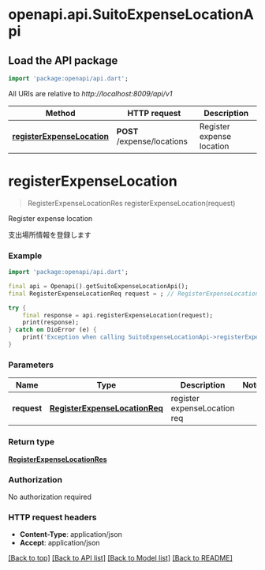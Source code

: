 # openapi.api.SuitoExpenseLocationApi

## Load the API package
```dart
import 'package:openapi/api.dart';
```

All URIs are relative to *http://localhost:8009/api/v1*

Method | HTTP request | Description
------------- | ------------- | -------------
[**registerExpenseLocation**](SuitoExpenseLocationApi.md#registerexpenselocation) | **POST** /expense/locations | Register expense location


# **registerExpenseLocation**
> RegisterExpenseLocationRes registerExpenseLocation(request)

Register expense location

支出場所情報を登録します

### Example
```dart
import 'package:openapi/api.dart';

final api = Openapi().getSuitoExpenseLocationApi();
final RegisterExpenseLocationReq request = ; // RegisterExpenseLocationReq | register expenseLocation req

try {
    final response = api.registerExpenseLocation(request);
    print(response);
} catch on DioError (e) {
    print('Exception when calling SuitoExpenseLocationApi->registerExpenseLocation: $e\n');
}
```

### Parameters

Name | Type | Description  | Notes
------------- | ------------- | ------------- | -------------
 **request** | [**RegisterExpenseLocationReq**](RegisterExpenseLocationReq.md)| register expenseLocation req | 

### Return type

[**RegisterExpenseLocationRes**](RegisterExpenseLocationRes.md)

### Authorization

No authorization required

### HTTP request headers

 - **Content-Type**: application/json
 - **Accept**: application/json

[[Back to top]](#) [[Back to API list]](../README.md#documentation-for-api-endpoints) [[Back to Model list]](../README.md#documentation-for-models) [[Back to README]](../README.md)

